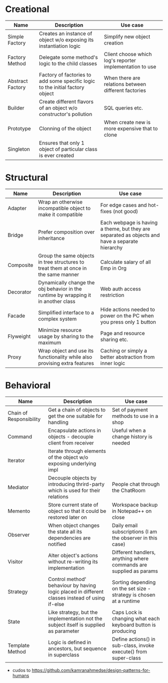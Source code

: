# Creational
Name | Description | Use case
--- | --- | ---
Simple Factory | Creates an instance of object w/o exposing its instantiation logic | Simplify new object creation
Factory Method | Delegate some method's logic to the child classes | Client choose which log's reporter implementation to use
Abstract Factory | Factory of factories to add some specific logic to the initial factory object | When there are relations between different factories
Builder | Create different flavors of an object w/o constructor's pollution | SQL queries etc.
Prototype | Clonning of the object | When create new is more expensive that to clone
Singleton | Ensures that only 1 object of particular class is ever created |

# Structural
Name | Description | Use case
--- | --- | ---
Adapter | Wrap an otherwise incompatible object to make it compatible | For edge cases and hot-fixes (not good)
Bridge | Prefer composition over inheritance | Each webpage is having a theme, but they are separated as objects and have a separate hierarchy
Composite | Group the same objects in tree structures to treat them at once in the same manner | Calculate salary of all Emp in Org
Decorator | Dynamically change the obj behavior in the runtime by wrapping it in another class | Web auth access restriction
Facade | Simplified interface to a complex system | Hide actions needed to power on the PC when you press only 1 button
Flyweight | Minimize resource usage by sharing to the maximum | Page and resource sharing etc.
Proxy | Wrap object and use its functionality while also provising extra features | Caching or simply a better abstraction from inner logic

# Behavioral
Name | Description | Use case
--- | --- | ---
Chain of Responsibility | Get a chain of objects to get the one suitable for handling | Set of payment methods to use in a shop
Command | Encapsulate actions in objects - decouple client from receiver | Useful when a change history is needed
Iterator | Iterate through elements of the object w/o exposing underlying impl |
Mediator | Decouple objects by introducing thrird-party which is used for their relations | People chat through the ChatRoom
Memento | Store current state of object so that it could be restored later on | Workspace backup in Notepad++ on close
Observer | When object changes the state all its dependencies are notified | Daily email subscriptions (I am the observer in this case)
Visitor | Alter object's actions without re-writing its implementation | Different handlers, anything where commands are supplied as params
Strategy | Control method' behaviour by having logic placed in different classes instead of using if-else | Sorting depending on the set size - strategy is chosen at a runtime
State | Like strategy, but the implementation not the subject itself is supplied as parameter | Caps Lock is changing what each keyboard button is producing
Template Method | Logic is defined in ancestors, but sequence in superclass | Define actions() in sub-class, invoke execute() from super-class

* cudos to https://github.com/kamranahmedse/design-patterns-for-humans
